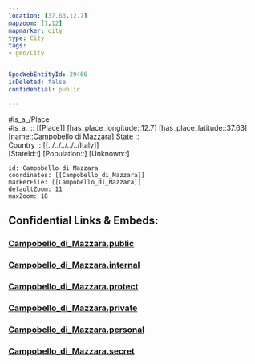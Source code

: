 ```yaml
---
location: [37.63,12.7] 
mapzoom: [7,12] 
mapmarker: city 
type: City
tags:
- geo/City


SpocWebEntityId: 29466
isDeleted: false
confidential: public

---
```

#is_a_/Place  
#is_a_ :: [[Place]] 
[has_place_longitude::12.7] 
[has_place_latitude::37.63] 
[name::Campobello di Mazzara] 
State ::  
Country :: [[../../../../../Italy]]  
[StateId::] 
[Population::] 
[Unknown::] 


```leaflet
id: Campobello di Mazzara
coordinates: [[Campobello_di_Mazzara]] 
markerFile: [[Campobello_di_Mazzara]] 
defaultZoom: 11 
maxZoom: 18
```


## Confidential Links & Embeds: 

### [Campobello_di_Mazzara.public](/_public/\Earth\Continent\Europe\Europe~South\Italy\regions~Italy\Sicily\Trapani\CityCampobello_di_Mazzara.public.md) 

### [Campobello_di_Mazzara.internal](/_internal/\Earth\Continent\Europe\Europe~South\Italy\regions~Italy\Sicily\Trapani\CityCampobello_di_Mazzara.internal.md) 

### [Campobello_di_Mazzara.protect](/_protect/\Earth\Continent\Europe\Europe~South\Italy\regions~Italy\Sicily\Trapani\CityCampobello_di_Mazzara.protect.md) 

### [Campobello_di_Mazzara.private](/_private/\Earth\Continent\Europe\Europe~South\Italy\regions~Italy\Sicily\Trapani\CityCampobello_di_Mazzara.private.md) 

### [Campobello_di_Mazzara.personal](/_personal/\Earth\Continent\Europe\Europe~South\Italy\regions~Italy\Sicily\Trapani\CityCampobello_di_Mazzara.personal.md) 

### [Campobello_di_Mazzara.secret](/_secret/\Earth\Continent\Europe\Europe~South\Italy\regions~Italy\Sicily\Trapani\CityCampobello_di_Mazzara.secret.md)

